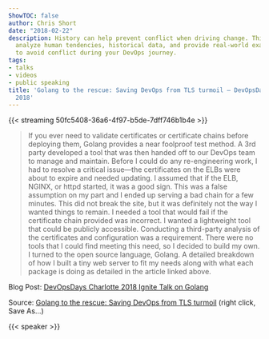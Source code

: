 ```yaml
---
ShowTOC: false
author: Chris Short
date: "2018-02-22"
description: History can help prevent conflict when driving change. This talk will
  analyze human tendencies, historical data, and provide real-world examples of how
  to avoid conflict during your DevOps journey.
tags:
- talks
- videos
- public speaking
title: 'Golang to the rescue: Saving DevOps from TLS turmoil — DevOpsDays Charlotte
  2018'
---
```


{{< streaming 50fc5408-36a6-4f97-b5de-7dff746b1b4e >}}


> If you ever need to validate certificates or certificate chains before deploying them, Golang provides a near foolproof test method.
> A 3rd party developed a tool that was then handed off to our DevOps team to manage and maintain. Before I could do any re-engineering work, I had to resolve a critical issue—the certificates on the ELBs were about to expire and needed updating.
> I assumed that if the ELB, NGINX, or httpd started, it was a good sign. This was a false assumption on my part and I ended up serving a bad chain for a few minutes. This did not break the site, but it was definitely not the way I wanted things to remain.
> I needed a tool that would fail if the certificate chain provided was incorrect. I wanted a lightweight tool that could be publicly accessible. Conducting a third-party analysis of the certificates and configuration was a requirement. There were no tools that I could find meeting this need, so I decided to build my own. I turned to the open source language, Golang.
> A detailed breakdown of how I built a tiny web server to fit my needs along with what each package is doing as detailed in the article linked above.

Blog Post: [DevOpsDays Charlotte 2018 Ignite Talk on Golang](/devopsdays-charlotte-2018-ignite-talk-on-go/)

Source: [Golang to the rescue: Saving DevOps from TLS turmoil](https://youtu.be/-jg_SyoIIsA) (right click, Save As...)

{{< speaker >}}
